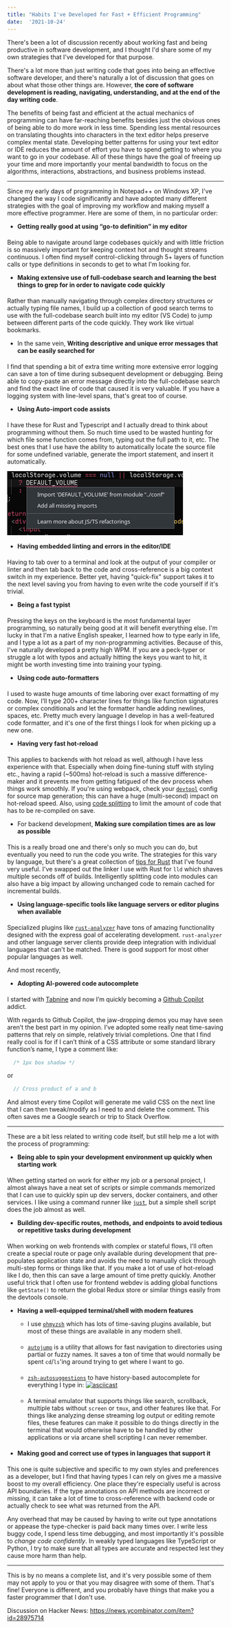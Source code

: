 ```yaml
---
title: "Habits I've Developed for Fast + Efficient Programming"
date:  '2021-10-24'
---
```


There's been a lot of discussion recently about working fast and being productive in software development, and I thought I'd share some of my own strategies that I've developed for that purpose.

There's a lot more than just writing code that goes into being an effective software developer, and there's naturally a lot of discussion that goes on about what those other things are.  However, **the core of software development is reading, navigating, understanding, and at the end of the day writing code**.

The benefits of being fast and efficient at the actual mechanics of programming can have far-reaching benefits besides just the obvious ones of being able to do more work in less time.  Spending less mental resources on translating thoughts into characters in the text editor helps preserve complex mental state.  Developing better patterns for using your text editor or IDE reduces the amount of effort you have to spend getting to where you want to go in your codebase.  All of these things have the goal of freeing up your time and more importantly your mental bandwidth to focus on the algorithms, interactions, abstractions, and business problems instead.

----

Since my early days of programming in Notepad++ on Windows XP, I've changed the way I code significantly and have adopted many different strategies with the goal of improving my workflow and making myself a more effective programmer.  Here are some of them, in no particular order:

<style type="text/css">
li {
  margin-bottom: 20px;
}
</style>

 * **Getting really good at using “go-to definition” in my editor**

Being able to navigate around large codebases quickly and with little friction is so massively important for keeping context hot and thought streams continuous.  I often find myself control-clicking through 5+ layers of function calls or type definitions in seconds to get to what I'm looking for.

 * **Making extensive use of full-codebase search and learning the best things to grep for in order to navigate code quickly**

Rather than manually navigating through complex directory structures or actually typing file names, I build up a collection of good search terms to use with the full-codebase search built into my editor (VS Code) to jump between different parts of the code quickly.  They work like virtual bookmarks.

 * In the same vein, **Writing descriptive and unique error messages that can be easily searched for**

I find that spending a bit of extra time writing more extensive error logging can save a ton of time during subsequent development or debugging.  Being able to copy-paste an error message directly into the full-codebase search and find the exact line of code that caused it is very valuable.  If you have a logging system with line-level spans, that's great too of course.

 * **Using Auto-import code assists**

I have these for Rust and Typescript and I actually dread to think about programming without them. So much time used to be wasted hunting for which file some function comes from, typing out the full path to it, etc.  The best ones that I use have the ability to automatically locate the source file for some undefined variable, generate the import statement, and insert it automatically.

![A screenshot of my text editor VS Code showing the auto-import code assist provided by its built-in TypeScript language tools](./images/faster-programming/auto-import.png)

 * **Having embedded linting and errors in the editor/IDE**

Having to tab over to a terminal and look at the output of your compiler or linter and then tab back to the code and cross-reference is a big context switch in my experience.  Better yet, having "quick-fix" support takes it to the next level saving you from having to even write the code yourself if it's trivial.

* **Being a fast typist**

Pressing the keys on the keyboard is the most fundamental layer programming, so naturally being good at it will benefit everything else.  I'm lucky in that I'm a native English speaker, I learned how to type early in life, and I type a lot as a part of my non-programming activities.  Because of this, I've naturally developed a pretty high WPM.  If you are a peck-typer or struggle a lot with typos and actually hitting the keys you want to hit, it might be worth investing time into training your typing.

 * **Using code auto-formatters**

I used to waste huge amounts of time laboring over exact formatting of my code. Now, I’ll type 200+ character lines for things like function signatures or complex conditionals and let the formatter handle adding newlines, spaces, etc.  Pretty much every language I develop in has a well-featured code formatter, and it's one of the first things I look for when picking up a new one.

 * **Having very fast hot-reload**

This applies to backends with hot reload as well, although I have less experience with that.  Especially when doing fine-tuning stuff with styling etc., having a rapid (~500ms) hot-reload is such a massive difference-maker and it prevents me from getting fatigued of the dev process when things work smoothly.  If you're using webpack, check your [`devtool`](https://webpack.js.org/configuration/devtool/) config for source map generation; this can have a huge (multi-second) impact on hot-reload speed.  Also, using [code splitting](https://webpack.js.org/guides/code-splitting/) to limit the amount of code that has to be re-compiled on save.

 * For backend development, **Making sure compilation times are as low as possible**

This is a really broad one and there's only so much you can do, but eventually you need to run the code you write.  The strategies for this vary by language, but there's a great collection of [tips for Rust](https://nnethercote.github.io/perf-book/compile-times.html) that I've found very useful.  I've swapped out the linker I use with Rust for `lld` which shaves multiple seconds off of builds.  Intelligently splitting code into modules can also have a big impact by allowing unchanged code to remain cached for incremental builds.

 * **Using language-specific tools like language servers or editor plugins when available**

Specialized plugins like [`rust-analyzer`](https://github.com/rust-analyzer/rust-analyzer) have tons of amazing functionality designed with the express goal of accelerating development.  `rust-analyzer` and other language server clients provide deep integration with individual languages that can't be matched.  There is good support for most other popular languages as well.

And most recently,

 * **Adopting AI-powered code autocomplete**

I started with [Tabnine](https://www.tabnine.com/) and now I’m quickly becoming a [Github Copilot](https://copilot.github.com/) addict.

With regards to Github Copilot, the jaw-dropping demos you may have seen aren’t the best part in my opinion.  I’ve adopted some really neat time-saving patterns that rely on simple, relatively trivial completions.  One that I find really cool is for if I can’t think of a CSS attribute or some standard library function’s name, I type a comment like:

```css
  /* 1px box shadow */
```

or

```rs
  // Cross product of a and b
```

And almost every time Copilot will generate me valid CSS on the next line that I can then tweak/modify as I need to and delete the comment.  This often saves me a Google search or trip to Stack Overflow.

----

These are a bit less related to writing code itself, but still help me a lot with the process of programming:

 * **Being able to spin your development environment up quickly when starting work**

When getting started on work for either my job or a personal project, I almost always have a neat set of scripts or simple commands memorized that I can use to quickly spin up dev servers, docker containers, and other services.  I like using a command runner like [`just`](https://github.com/casey/just), but a simple shell script does the job almost as well.

 * **Building dev-specific routes, methods, and endpoints to avoid tedious or repetitive tasks during development**

When working on web frontends with complex or stateful flows, I'll often create a special route or page only available during development that pre-populates application state and avoids the need to manually click through multi-step forms or things like that.  If you make a lot of use of hot-reload like I do, then this can save a large amount of time pretty quickly.  Another useful trick that I often use for frontend webdev is adding global functions like `getState()` to return the global Redux store or similar things easily from the devtools console.

 * **Having a well-equipped terminal/shell with modern features**

   * I use [`ohmyzsh`](https://ohmyz.sh/) which has lots of time-saving plugins available, but most of these things are available in any modern shell.
   * [`autojump`](https://github.com/wting/autojump) is a utility that allows for fast navigation to directories using partial or fuzzy names.  It saves a ton of time that would normally be spent `cd`/`ls`'ing around trying to get where I want to go.
   * [`zsh-autosuggestions`](https://github.com/zsh-users/zsh-autosuggestions) to have history-based autocomplete for everything I type in:  [![asciicast](https://asciinema.org/a/R5WYynfb6o5A4bh6X373di5ff.svg)](https://asciinema.org/a/R5WYynfb6o5A4bh6X373di5ff)
   * A terminal emulator that supports things like search, scrollback, multiple tabs without `screen` or `tmux`, and other features like that.  For things like analyzing dense streaming log output or editing remote files, these features can make it possible to do things directly in the terminal that would otherwise have to be handled by other applications or via arcane shell scripting I can never remember.

 * **Making good and correct use of types in languages that support it**

This one is quite subjective and specific to my own styles and preferences as a developer, but I find that having types I can rely on gives me a massive boost to my overall efficiency.  One place they're especially useful is across API boundaries.  If the type annotations on API methods are incorrect or missing, it can take a lot of time to cross-reference with backend code or actually check to see what was returned from the API.

Any overhead that may be caused by having to write out type annotations or appease the type-checker is paid back many times over.  I write less buggy code, I spend less time debugging, and most importantly it's possible to _change code confidently_.  In weakly typed languages like TypeScript or Python, I try to make sure that all types are accurate and respected lest they cause more harm than help.

----

This is by no means a complete list, and it's very possible some of them may not apply to you or that you may disagree with some of them.  That's fine!  Everyone is different, and you probably have things that make you a faster programmer that I don't use.

Discussion on Hacker News: <https://news.ycombinator.com/item?id=28975714>
